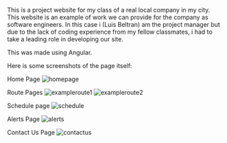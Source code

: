 This is a project website for my class of a real local company in my city. 
This website is an example of work we can provide for the company as software engineers.
In this case i (Luis Beltran) am the project manager but due to the lack of coding experience from my fellow classmates, i had to take a leading role in developing our site.

This was made using Angular.

Here is some screenshots of the page itself:

Home Page
![homepage](https://github.com/Legitshadows/Camiones-de-Culiacan/assets/77950171/71986200-cf19-4a16-8ad7-2c08b3df158f)

Route Pages
![exampleroute1](https://github.com/Legitshadows/Camiones-de-Culiacan/assets/77950171/e62292d4-8256-4a59-9087-01718a17fd56)
![exampleroute2](https://github.com/Legitshadows/Camiones-de-Culiacan/assets/77950171/d117fe26-23ec-43fa-9b9e-57cd7300ba36)

Schedule page
![schedule](https://github.com/Legitshadows/Camiones-de-Culiacan/assets/77950171/67cba06f-06cf-421d-b7f2-90a91184294a)

Alerts Page
![alerts](https://github.com/Legitshadows/Camiones-de-Culiacan/assets/77950171/b119a459-4460-4b49-b194-e8178bf641d0)

Contact Us Page
![contactus](https://github.com/Legitshadows/Camiones-de-Culiacan/assets/77950171/55c0cc6a-7a2c-4c09-8e05-55c1c8071e8f)

